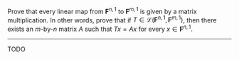 Prove that every linear map from $\mathbf F^{n,1}$ to $\mathbf F^{m,1}$ is given by a matrix multiplication. In other words, prove that if $T \in \mathcal L(\mathbf F^{n,1}, \mathbf F^{m,1})$, then there exists an $m$-by-$n$ matrix $A$ such that $Tx = Ax$ for every $x \in \mathbf F^{n,1}$.

---

TODO